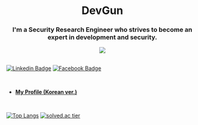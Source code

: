 <h1 align="center">DevGun</h1>

<h3 align="center">I'm a Security Research Engineer who strives to become an expert in development and security.</h3>

<div align="center"><img src="https://hits.seeyoufarm.com/api/count/incr/badge.svg?url=https%3A%2F%2Fgithub.com%2Fdevgunho&count_bg=%236BE3D4&title_bg=%23555555&icon=&icon_color=%23E7E7E7&title=hits&edge_flat=false"/></div>

<br/>

[![Linkedin Badge](https://img.shields.io/badge/-LinkedIn-blue?style=flat-square&logo=Linkedin&logoColor=white&link=https://www.linkedin.com/in/gunho-park-%EB%B0%95%EA%B1%B4%ED%98%B8-319a6b18b/)](https://www.linkedin.com/in/gunho-park-%EB%B0%95%EA%B1%B4%ED%98%B8-319a6b18b/) [![Facebook Badge](https://img.shields.io/badge/facebook-1877f2?style=flat-square&logo=facebook&logoColor=white&link=https://www.facebook.com/profile.php?id=100034064333066)](https://www.facebook.com/profile.php?id=100034064333066)

<br/>

- **[My Profile (Korean ver.)](https://devgunho.github.io)**

<br/>

[![Top Langs](https://github-readme-stats.vercel.app/api/top-langs/?username=devgunho&layout=compact&langs_count=8)](https://github.com/anuraghazra/github-readme-stats)  [![solved.ac tier](http://mazassumnida.wtf/api/generate_badge?boj=pghufs2015)](#https://solved.ac/profile/pghufs2015)

